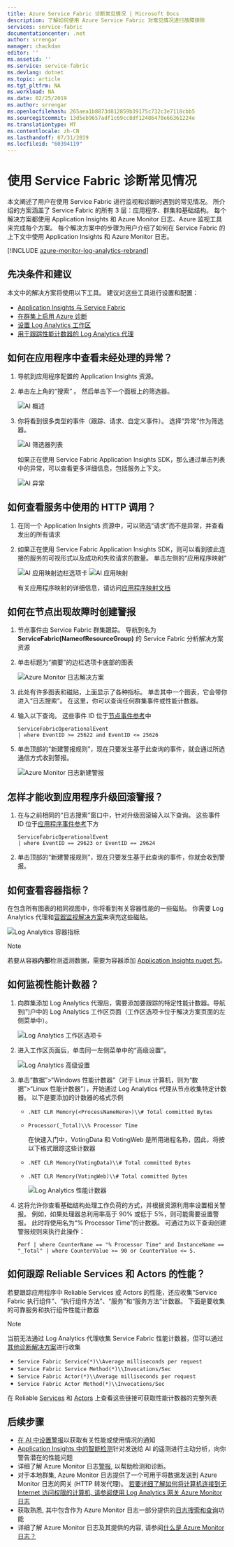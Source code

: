 ```yaml
---
title: Azure Service Fabric 诊断常见情况 | Microsoft Docs
description: 了解如何使用 Azure Service Fabric 对常见情况进行故障排除
services: service-fabric
documentationcenter: .net
author: srrengar
manager: chackdan
editor: ''
ms.assetid: ''
ms.service: service-fabric
ms.devlang: dotnet
ms.topic: article
ms.tgt_pltfrm: NA
ms.workload: NA
ms.date: 02/25/2019
ms.author: srrengar
ms.openlocfilehash: 265aea1b8873d812859b39175c732c3e7118cbb5
ms.sourcegitcommit: 13d5eb9657adf1c69cc8df12486470e66361224e
ms.translationtype: MT
ms.contentlocale: zh-CN
ms.lasthandoff: 07/31/2019
ms.locfileid: "60394119"
---
```

# <a name="diagnose-common-scenarios-with-service-fabric"></a>使用 Service Fabric 诊断常见情况

本文阐述了用户在使用 Service Fabric 进行监视和诊断时遇到的常见情况。 所介绍的方案涵盖了 Service Fabric 的所有 3 层：应用程序、群集和基础结构。 每个解决方案都使用 Application Insights 和 Azure Monitor 日志、Azure 监视工具来完成每个方案。 每个解决方案中的步骤为用户介绍了如何在 Service Fabric 的上下文中使用 Application Insights 和 Azure Monitor 日志。

[!INCLUDE [azure-monitor-log-analytics-rebrand](../../includes/azure-monitor-log-analytics-rebrand.md)]

## <a name="prerequisites-and-recommendations"></a>先决条件和建议

本文中的解决方案将使用以下工具。 建议对这些工具进行设置和配置：

* [Application Insights 与 Service Fabric](service-fabric-tutorial-monitoring-aspnet.md)
* [在群集上启用 Azure 诊断](service-fabric-diagnostics-event-aggregation-wad.md)
* [设置 Log Analytics 工作区](service-fabric-diagnostics-oms-setup.md)
* [用于跟踪性能计数器的 Log Analytics 代理](service-fabric-diagnostics-oms-agent.md)

## <a name="how-can-i-see-unhandled-exceptions-in-my-application"></a>如何在应用程序中查看未经处理的异常？

1. 导航到应用程序配置的 Application Insights 资源。
2. 单击左上角的“搜索”  。 然后单击下一个面板上的筛选器。

    ![AI 概述](media/service-fabric-diagnostics-common-scenarios/ai-search-filter.png)

3. 你将看到很多类型的事件（跟踪、请求、自定义事件）。 选择“异常”作为筛选器。

    ![AI 筛选器列表](media/service-fabric-diagnostics-common-scenarios/ai-filter-list.png)

    如果正在使用 Service Fabric Application Insights SDK，那么通过单击列表中的异常，可以查看更多详细信息，包括服务上下文。

    ![AI 异常](media/service-fabric-diagnostics-common-scenarios/ai-exception.png)

## <a name="how-do-i-view-which-http-calls-are-used-in-my-services"></a>如何查看服务中使用的 HTTP 调用？

1. 在同一个 Application Insights 资源中，可以筛选“请求”而不是异常，并查看发出的所有请求
2. 如果正在使用 Service Fabric Application Insights SDK，则可以看到彼此连接的服务的可视形式以及成功和失败请求的数量。 单击左侧的“应用程序映射”

    ![AI 应用映射边栏选项卡](media/service-fabric-diagnostics-common-scenarios/app-map-blade.png) ![AI 应用映射](media/service-fabric-diagnostics-common-scenarios/app-map-new.png)

    有关应用程序映射的详细信息，请访问[应用程序映射文档](../azure-monitor/app/app-map.md)

## <a name="how-do-i-create-an-alert-when-a-node-goes-down"></a>如何在节点出现故障时创建警报

1. 节点事件由 Service Fabric 群集跟踪。 导航到名为 **ServiceFabric(NameofResourceGroup)** 的 Service Fabric 分析解决方案资源
2. 单击标题为“摘要”的边栏选项卡底部的图表

    ![Azure Monitor 日志解决方案](media/service-fabric-diagnostics-common-scenarios/oms-solution-azure-portal.png)

3. 此处有许多图表和磁贴，上面显示了各种指标。 单击其中一个图表，它会带你进入“日志搜索”。 在这里，你可以查询任何群集事件或性能计数器。
4. 输入以下查询。 这些事件 ID 位于[节点事件参考](service-fabric-diagnostics-event-generation-operational.md#application-events)中

    ```kusto
    ServiceFabricOperationalEvent
    | where EventID >= 25622 and EventID <= 25626
    ```

5. 单击顶部的“新建警报规则”，现在只要发生基于此查询的事件，就会通过所选通信方式收到警报。

    ![Azure Monitor 日志新建警报](media/service-fabric-diagnostics-common-scenarios/oms-create-alert.png)

## <a name="how-can-i-be-alerted-of-application-upgrade-rollbacks"></a>怎样才能收到应用程序升级回滚警报？

1. 在与之前相同的“日志搜索”窗口中，针对升级回滚输入以下查询。 这些事件 ID 位于[应用程序事件参考](service-fabric-diagnostics-event-generation-operational.md#application-events)下方

    ```kusto
    ServiceFabricOperationalEvent
    | where EventID == 29623 or EventID == 29624
    ```

2. 单击顶部的“新建警报规则”，现在只要发生基于此查询的事件，你就会收到警报。

## <a name="how-do-i-see-container-metrics"></a>如何查看容器指标？

在包含所有图表的相同视图中，你将看到有关容器性能的一些磁贴。 你需要 Log Analytics 代理和[容器监视解决方案](service-fabric-diagnostics-oms-containers.md)来填充这些磁贴。

![Log Analytics 容器指标](media/service-fabric-diagnostics-common-scenarios/containermetrics.png)

>[!NOTE]
>若要从容器**内部**检测遥测数据，需要为容器添加 [Application Insights nuget 包](https://github.com/Microsoft/ApplicationInsights-servicefabric#microsoftapplicationinsightsservicefabric--for-service-fabric-lift-and-shift-scenarios)。

## <a name="how-can-i-monitor-performance-counters"></a>如何监视性能计数器？

1. 向群集添加 Log Analytics 代理后，需要添加要跟踪的特定性能计数器。导航到门户中的 Log Analytics 工作区页面（工作区选项卡位于解决方案页面的左侧菜单中）。

    ![Log Analytics 工作区选项卡](media/service-fabric-diagnostics-common-scenarios/workspacetab.png)

2. 进入工作区页面后，单击同一左侧菜单中的“高级设置”。

    ![Log Analytics 高级设置](media/service-fabric-diagnostics-common-scenarios/advancedsettingsoms.png)

3. 单击“数据”>“Windows 性能计数器”（对于 Linux 计算机，则为“数据”>“Linux 性能计数器”），开始通过 Log Analytics 代理从节点收集特定计数器。 以下是要添加的计数器的格式示例

   * `.NET CLR Memory(<ProcessNameHere>)\\# Total committed Bytes`
   * `Processor(_Total)\\% Processor Time`

     在快速入门中，VotingData 和 VotingWeb 是所用进程名称，因此，将按以下格式跟踪这些计数器

   * `.NET CLR Memory(VotingData)\\# Total committed Bytes`
   * `.NET CLR Memory(VotingWeb)\\# Total committed Bytes`

     ![Log Analytics 性能计数器](media/service-fabric-diagnostics-common-scenarios/omsperfcounters.png)

4. 这将允许你查看基础结构处理工作负荷的方式，并根据资源利用率设置相关警报。 例如，如果处理器总利用率高于 90% 或低于 5%，则可能需要设置警报。 此时将使用名为“% Processor Time”的计数器。 可通过为以下查询创建警报规则来执行此操作：

    ```kusto
    Perf | where CounterName == "% Processor Time" and InstanceName == "_Total" | where CounterValue >= 90 or CounterValue <= 5.
    ```

## <a name="how-do-i-track-performance-of-my-reliable-services-and-actors"></a>如何跟踪 Reliable Services 和 Actors 的性能？

若要跟踪应用程序中 Reliable Services 或 Actors 的性能，还应收集“Service Fabric 执行组件”、“执行组件方法”、“服务”和“服务方法”计数器。 下面是要收集的可靠服务和执行组件性能计数器

>[!NOTE]
>当前无法通过 Log Analytics 代理收集 Service Fabric 性能计数器，但可以通过[其他诊断解决方案](service-fabric-diagnostics-partners.md)进行收集

* `Service Fabric Service(*)\\Average milliseconds per request`
* `Service Fabric Service Method(*)\\Invocations/Sec`
* `Service Fabric Actor(*)\\Average milliseconds per request`
* `Service Fabric Actor Method(*)\\Invocations/Sec`

在 Reliable [Services](service-fabric-reliable-serviceremoting-diagnostics.md) 和 [Actors](service-fabric-reliable-actors-diagnostics.md) 上查看这些链接可获取性能计数器的完整列表

## <a name="next-steps"></a>后续步骤

* [在 AI 中设置警报](../azure-monitor/app/alerts.md)以获取有关性能或使用情况的通知
* [Application Insights 中的智能检测](../azure-monitor/app/proactive-diagnostics.md)针对发送给 AI 的遥测进行主动分析，向你警告潜在的性能问题
* 详细了解 Azure Monitor 日志[警报](../log-analytics/log-analytics-alerts.md), 以帮助检测和诊断。
* 对于本地群集, Azure Monitor 日志提供了一个可用于将数据发送到 Azure Monitor 日志的网关 (HTTP 转发代理)。 [若要详细了解如何将计算机连接到无 Internet 访问权限的计算机, 请参阅使用 Log Analytics 网关 Azure Monitor 日志](../azure-monitor/platform/gateway.md)
* 获取熟悉, 其中包含作为 Azure Monitor 日志一部分提供的[日志搜索和查询](../log-analytics/log-analytics-log-searches.md)功能
* 详细了解 Azure Monitor 日志及其提供的内容, 请参阅[什么是 Azure Monitor 日志？](../operations-management-suite/operations-management-suite-overview.md)
